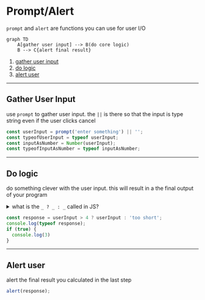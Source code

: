 <!-- live-study literate js-tutor -->

# Prompt/Alert

`prompt` and `alert` are functions you can use for user I/O

```mermaid
graph TD
    A[gather user input] --> B(do core logic)
    B --> C{alert final result}
```

1. [gather user input](#gather-user-input)
2. [do logic](#do-logic)
3. [alert user](#alert-user)

---

## Gather User Input


use `prompt` to gather user input.  the `||` is there so that the input is type string even if the user clicks cancel

```js
const userInput = prompt('enter something') || '';
const typeofUserInput = typeof userInput;
const inputAsNumber = Number(userInput);
const typeofInputAsNumber = typeof inputAsNumber;
```

---

## Do logic

do something clever with the user input.  this will result in a the final output of your program

<details>
<summary>what is the <code>_ ? _ : _</code> called in JS?</summary>
the _ternary_ operator.
</details>

```js
const response = userInput > 4 ? userInput : 'too short';
console.log(typeof response);
if (true) {
  console.log(3)
}
```

---

## Alert user

alert the final result you calculated in the last step

```js
alert(response);
```

